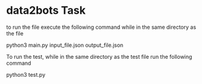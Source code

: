 # data2bots Task
to run the file execute the following command while in the same directory as the file

python3 main.py input_file.json output_file.json

To run the test, while in the same directory as the test file run the following command

python3 test.py

